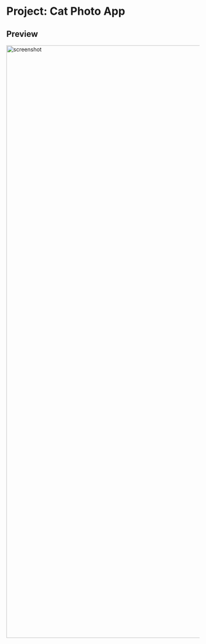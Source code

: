 # Project: Cat Photo App

## Preview
<img width="1366" height="1546" alt="screenshot" src="https://github.com/user-attachments/assets/15499e89-5be5-47aa-aee1-074d304e0706" />
